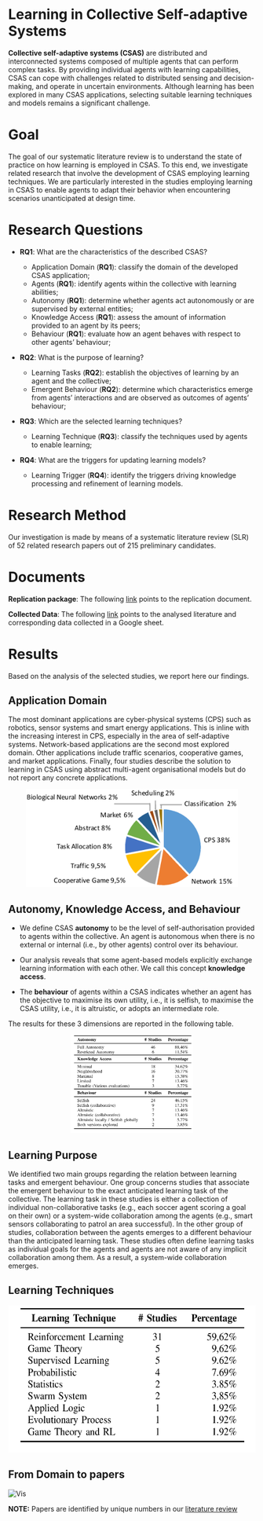 # Learning in Collective Self-adaptive Systems
**Collective self-adaptive systems (CSAS)** are distributed and interconnected systems composed of multiple agents that can perform complex tasks. By providing individual agents with learning capabilities, CSAS can cope with challenges related to distributed sensing and decision-making, and operate in uncertain environments. Although learning has been explored in many CSAS applications, selecting suitable learning techniques and models remains a significant challenge.

# Goal
The goal of our systematic literature review is to understand the state of practice on how learning is employed in CSAS. To this end, we investigate related research that involve the development of CSAS employing learning techniques. We are particularly interested in the studies employing learning in CSAS to enable agents to adapt their behavior when encountering scenarios unanticipated at design time.

# Research Questions

- **RQ1**: What are the characteristics of the described CSAS?
  - Application Domain (**RQ1**): classify the domain of the
developed CSAS application;
  - Agents (**RQ1**): identify agents within the collective with
learning abilities;
  - Autonomy (**RQ1**): determine whether agents act autonomously
or are supervised by external entities;
  - Knowledge Access (**RQ1**): assess the amount of information
provided to an agent by its peers;
  - Behaviour (**RQ1**): evaluate how an agent behaves with
respect to other agents’ behaviour;

- **RQ2**: What is the purpose of learning?
  - Learning Tasks (**RQ2**): establish the objectives of learning
by an agent and the collective;
  - Emergent Behaviour (**RQ2**): determine which characteristics
emerge from agents’ interactions and are observed as outcomes of agents’ behaviour;

- **RQ3**: Which are the selected learning techniques?
  - Learning Technique (**RQ3**): classify the techniques used
by agents to enable learning;

- **RQ4**: What are the triggers for updating learning models?
  - Learning Trigger (**RQ4**): identify the triggers driving
knowledge processing and refinement of learning models.

# Research Method
Our investigation is made by means of a systematic literature review (SLR) of 52 related research papers out of 215 preliminary candidates.

# Documents
**Replication package**: The following [link](https://drive.google.com/open?id=1tkX0cTYFzkTWq-KWRimPkrowaW_ZvoRs) points to the replication document.

**Collected Data**: The following [link](https://docs.google.com/spreadsheets/d/1tD9yaWa7JfokEHNGdw5sMem09e-y5FuAhfuI7Av2VYw/edit#gid=1392946669) points to the analysed literature and corresponding data collected in a Google sheet.

# Results
Based on the analysis of the selected studies, we report here our findings.

## Application Domain
The most dominant applications are cyber-physical systems (CPS) such as robotics, sensor systems and smart energy applications.
This is inline with the increasing interest in CPS, especially in the area of self-adaptive systems. Network-based applications
are the second most explored domain. Other applications include traffic scenarios, cooperative games, and market applications. Finally, four studies describe the solution to learning in CSAS using abstract multi-agent organisational models but do not report any concrete applications.

<p align="center">
  <img height="200" src='images/Fig2.ApplicationDomain.png'/>
</p>

## Autonomy, Knowledge Access, and Behaviour

* We define CSAS **autonomy** to be the level of self-authorisation provided to agents within the collective. An agent is autonomous when there is no external or internal (i.e., by other agents) control over its behaviour.

* Our analysis reveals that some agent-based models explicitly exchange learning information with each other. We call this concept **knowledge access**.

* The **behaviour** of agents within a CSAS indicates whether an agent has the objective to maximise its own utility, i.e., it is selfish, to maximise the CSAS utility, i.e., it is altruistic, or adopts an intermediate role.

The results for these 3 dimensions are reported in the following table.

<p align="center">
  <img height="200" src='images/Tab3.AutonomyKnowledgeBehaviour.png'/>
</p>

## Learning Purpose
We identified two main groups regarding the relation between learning tasks and emergent behaviour. One group concerns studies that associate the emergent behaviour to the exact anticipated learning task of the collective. The learning task in these studies is either a collection of individual non-collaborative tasks (e.g., each soccer agent scoring a goal on their own) or a system-wide collaboration among the agents (e.g., smart sensors collaborating to patrol an area successful). In the other group of studies, collaboration between the agents emerges to a different behaviour than the anticipated learning task. These studies often define learning tasks as individual goals for the agents and agents are not aware of any implicit collaboration among them. As a result, a system-wide collaboration emerges.

## Learning Techniques

<p align="center">
  <img height="300" src='images/Tab4.LearningTechnique.png'/>
</p>

## From Domain to papers
![Vis](images/domaintopaper.png)

**NOTE:** Papers are identified by unique numbers in our [literature review](https://docs.google.com/spreadsheets/d/1tD9yaWa7JfokEHNGdw5sMem09e-y5FuAhfuI7Av2VYw/edit#gid=1392946669)

